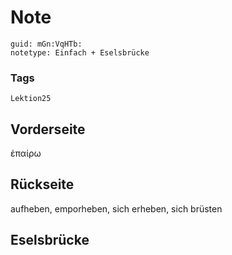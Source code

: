 # Note
```
guid: mGn:VqHTb:
notetype: Einfach + Eselsbrücke
```

### Tags
```
Lektion25
```

## Vorderseite
ἐπαίρω

## Rückseite
aufheben, emporheben, sich erheben, sich brüsten

## Eselsbrücke

